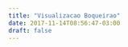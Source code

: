 ```yaml
---
title: "Visualizacao Boqueirao"
date: 2017-11-14T08:56:47-03:00
draft: false
---
```


<div id="vis" width=300></div>

<script src="https://cdnjs.cloudflare.com/ajax/libs/vega/3.0.7/vega.js"></script>
<script src="https://cdnjs.cloudflare.com/ajax/libs/vega-lite/2.0.1/vega-lite.js"></script>
<script src="https://cdnjs.cloudflare.com/ajax/libs/vega-embed/3.0.0-rc7/vega-embed.js"></script>
<script>
    const spec = {
    "$schema": "https://vega.github.io/schema/vega-lite/v2.json",
    "data": {
        "url": "https://api.insa.gov.br/reservatorios/12172/monitoramento",
        "format": {
        "type": "json",
        "property": "volumes",
        "parse": {
            "DataInformacao": "utc:'%d/%m/%Y'"
                }
            }
        },

    "width": 500,
    "height": 120,

    "mark": {
        "type": "area",
        "interpolate": "monotone"
    },
    "selection": {
      "brush": {"type": "interval", "encodings": ["x"]}
    },
    "encoding": {
      "x": {
        "timeUnit" : "monthyear",
        "field": "DataInformacao",
        "type": "temporal",
        "axis": {"format": "%Y", "title" : "Volume percentual ao longo dos anos"}
       },
      "y": {
        "field": "VolumePercentual",
        "type": "quantitative",
        "axis": {"tickCount": 30, "grid": false, "title": "Volume percentual"}
         }
       }
     };
  	vegaEmbed('#vis', spec).catch(console.warn);
</script>
